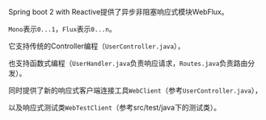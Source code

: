 Spring boot 2 with Reactive提供了异步非阻塞响应式模块WebFlux。

`Mono`表示`0...1`，`Flux`表示`0...n`。

它支持传统的Controller编程（`UserController.java`），

也支持函数式编程（`UserHandler.java`负责响应请求，`Routes.java`负责路由分发）。

同时提供了新的响应式客户端连接工具`WebClient`（参考`UserController.java`），

以及响应式测试类`WebTestClient`（参考src/test/java下的测试类）。